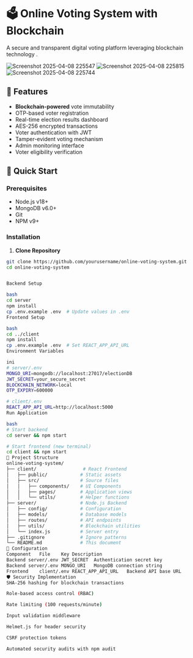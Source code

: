 # 🗳️ Online Voting System with Blockchain

A secure and transparent digital voting platform leveraging blockchain technology .

![Screenshot 2025-04-08 225547](https://github.com/user-attachments/assets/3b18962b-6c3d-4025-9eaf-35e9beea331e)
![Screenshot 2025-04-08 225815](https://github.com/user-attachments/assets/53df9611-e354-4289-a3c8-ca518f887198)
![Screenshot 2025-04-08 225744](https://github.com/user-attachments/assets/fa533bac-64fb-440e-8b6f-c1109b2c7d3e)

## 🌟 Features
- **Blockchain-powered** vote immutability
- OTP-based voter registration
- Real-time election results dashboard
- AES-256 encrypted transactions
- Voter authentication with JWT
- Tamper-evident voting mechanism
- Admin monitoring interface
- Voter eligibility verification

## 🚀 Quick Start

### Prerequisites
- Node.js v18+
- MongoDB v6.0+
- Git
- NPM v9+

### Installation
1. **Clone Repository**
```bash
git clone https://github.com/yourusername/online-voting-system.git
cd online-voting-system


Backend Setup

bash
cd server
npm install
cp .env.example .env  # Update values in .env
Frontend Setup

bash
cd ../client
npm install
cp .env.example .env  # Set REACT_APP_API_URL
Environment Variables

ini
# server/.env
MONGO_URI=mongodb://localhost:27017/electionDB
JWT_SECRET=your_secure_secret
BLOCKCHAIN_NETWORK=local
OTP_EXPIRY=600000

# client/.env
REACT_APP_API_URL=http://localhost:5000
Run Application

bash
# Start backend
cd server && npm start

# Start frontend (new terminal)
cd client && npm start
📂 Project Structure
online-voting-system/
├── client/                 # React Frontend
│   ├── public/            # Static assets
│   ├── src/               # Source files
│   │   ├── components/    # UI Components
│   │   ├── pages/         # Application views
│   │   └── utils/         # Helper functions
├── server/                # Node.js Backend
│   ├── config/            # Configuration
│   ├── models/            # Database models
│   ├── routes/            # API endpoints
│   ├── utils/             # Blockchain utilities
│   └── index.js           # Server entry
├── .gitignore             # Ignore patterns
└── README.md              # This document
🔧 Configuration
Component	File	Key	Description
Backend	server/.env	JWT_SECRET	Authentication secret key
Backend	server/.env	MONGO_URI	MongoDB connection string
Frontend	client/.env	REACT_APP_API_URL	Backend API base URL
🛡️ Security Implementation
SHA-256 hashing for blockchain transactions

Role-based access control (RBAC)

Rate limiting (100 requests/minute)

Input validation middleware

Helmet.js for header security

CSRF protection tokens

Automated security audits with npm audit

